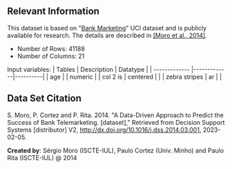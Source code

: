 

## Relevant Information
This dataset is based on "[Bank Marketing](http://archive.ics.uci.edu/ml/datasets/Bank+Marketing)" UCI dataset and is publicly available for research. The details are described in <a href="#readme-citation">[Moro et al., 2014]</a>.

* Number of Rows: 41188
* Number of Columns: 21

Input variables:
| Tables        | Description | Datatype |
| ------------- |-------------|----------|
| age           |             | numeric |
| col 2 is      | centered      |    |
| zebra stripes | ar      |    |

## Data Set Citation
<a name="readme-citation">S. Moro, P. Cortez and P. Rita. 2014. "A Data-Driven Approach to Predict the Success of Bank Telemarketing. [dataset]," Retrieved from Decision Support Systems [distributor] V2, http://dx.doi.org/10.1016/j.dss.2014.03.001, 2023-02-05.</a>

**Created by**: Sérgio Moro (ISCTE-IUL), Paulo Cortez (Univ. Minho) and Paulo Rita (ISCTE-IUL) @ 2014
